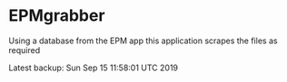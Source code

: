 # EPMgrabber
Using a database from the EPM app this application scrapes the files as required


Latest backup: Sun Sep 15 11:58:01 UTC 2019
